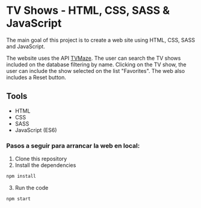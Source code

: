 # TV Shows - HTML, CSS, SASS & JavaScript

The main goal of this project is to create a web site using HTML, CSS, SASS and JavaScript.

The website uses the API [TVMaze](https://www.tvmaze.com/api). The user can search the TV shows included on the database filtering by name. Clicking on the TV show, the user can include the show selected on the list "Favorites". The web also includes a Reset button.

## Tools

- HTML
- CSS
- SASS
- JavaScript (ES6)

### Pasos a seguir para arrancar la web en local:

1. Clone this repository
2. Install the dependencies

```bash
npm install
```

3. Run the code

```bash
npm start
```
